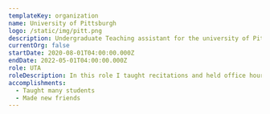 ```yaml
---
templateKey: organization
name: University of Pittsburgh
logo: /static/img/pitt.png
description: Undergraduate Teaching assistant for the university of Pittsburgh
currentOrg: false
startDate: 2020-08-01T04:00:00.000Z
endDate: 2022-05-01T04:00:00.000Z
role: UTA
roleDescription: In this role I taught recitations and held office hours
accomplishments:
  - Taught many students
  - Made new friends
---
```

